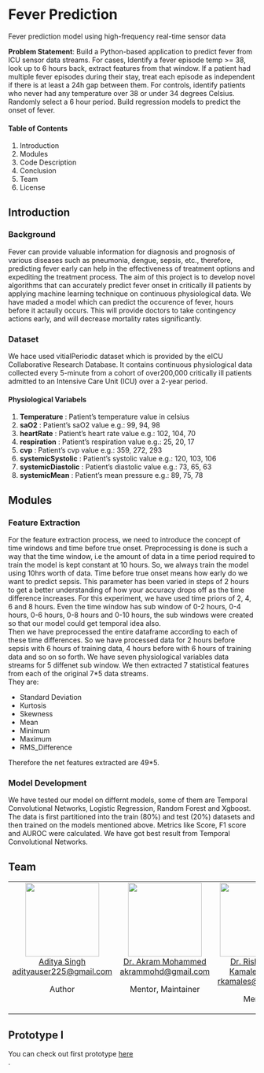 # Fever Prediction
Fever prediction model using high-frequency real-time sensor data

<b>Problem Statement</b>: Build a Python-based application to predict fever from ICU sensor data streams.
For cases, Identify a fever episode temp >= 38, look up to 6 hours back, extract features from that window. If a patient had multiple fever episodes during their stay, treat each episode as independent if there is at least a 24h gap between them. For controls, identify patients who never had any temperature over 38 or under 34 degrees Celsius. Randomly select a 6 hour period. Build regression models to predict the onset of fever.

<h4>Table of Contents</h4>
<ol>
    <li>Introduction</li>
    <li>Modules</li>
    <li>Code Description</li>
    <li>Conclusion</li>
    <li>Team</li>
    <li>License</li>
</ol>

## Introduction

### Background
Fever can provide valuable information for diagnosis and prognosis of various diseases such as pneumonia, dengue, sepsis, etc., therefore, predicting fever early can help in the effectiveness of treatment options and expediting the treatment process. The aim of this project is to develop novel algorithms that can accurately predict fever onset in critically ill patients by applying machine learning technique on continuous physiological data. We have maded a model which can predict the occurence of fever, hours before it actaully occurs. This will provide doctors to take contingency actions early, and will decrease mortality rates significantly.

### Dataset
We hace used vitialPeriodic dataset which is provided by the eICU Collaborative Research Database. It contains continuous physiological data collected every 5-minute from a cohort of over200,000 critically ill patients admitted to an Intensive Care Unit (ICU) over a 2-year period.
<h4>Physiological Variabels</h4>
<ol>
    <li> <b>Temperature</b> : Patient’s temperature value in celsius </li>
    <li> <b>saO2</b> : Patient’s saO2 value e.g.: 99, 94, 98 </li>
    <li> <b>heartRate</b> : Patient’s heart rate value e.g.: 102, 104, 70 </li>
    <li> <b>respiration</b> : Patient’s respiration value e.g.: 25, 20, 17</li>
    <li> <b>cvp</b> : Patient’s cvp value e.g.: 359, 272, 293</li>
    <li> <b>systemicSystolic</b> : Patient’s systolic value e.g.: 120, 103, 106</li>
    <li> <b>systemicDiastolic</b> : Patient’s diastolic value e.g.: 73, 65, 63</li>
    <li> <b>systemicMean</b> : Patient’s mean pressure e.g.: 89, 75, 78</li>
</ol>

## Modules

### Feature Extraction
For the feature extraction process, we need to introduce the concept of time windows and time before true onset. Preprocessing is done is such a way that the time window, i.e the amount of data in a time period required to train the model is kept constant at 10 hours. So, we always train the model using 10hrs worth of data. Time before true onset means how early do we want to predict sepsis. This parameter has been varied in steps of 2 hours to get a better understanding of how your accuracy drops off as the time difference increases. For this experiment, we have used time priors of 2, 4, 6 and 8 hours. Even the time window has sub window of 0-2 hours, 0-4 hours, 0-6 hours, 0-8 hours and 0-10 hours, the sub windows were created so that our model could get temporal idea also.
<br>
Then we have preprocessed the entire dataframe according to each of these time differences. So we have processed data for 2 hours before sepsis with 6 hours of training data, 4 hours before with 6 hours of training data and so on so forth. We have seven physiological variables data streams for 5 diffenet sub window. We then extracted 7 statistical features from each of the original 7*5 data streams. <br>
They are:
<ul>
<li>Standard Deviation</li>
<li>Kurtosis</li>
<li>Skewness</li>
<li>Mean </li>
<li>Minimum</li>
<li>Maximum</li>
<li>RMS_Difference</li>
</ul>
Therefore the net features extracted are 49*5.

### Model Development

We have tested our model on differnt models, some of them are Temporal Convolutional Networks, Logistic Regression, Random Forest and Xgboost. The data is first partitioned into the train (80%) and test (20%) datasets and then trained on the models mentioned above. Metrics like Score, F1 score and AUROC were calculated. We have got best result from Temporal Convolutional Networks.

## Team
<table align="center">
  <tbody>
    <tr>
        <td align="center" valign="top">
			<img height="150" src="https://github.com/adityauser.png?s=150">
			<br>
			<a href="https://github.com/adityauser">Aditya Singh</a>
			<br>
			<a href="mailto:adityauser225@gmail.com">adityauser225@gmail.com</a>
			<br>
			<p>Author</p>
		</td>
		<td align="center" valign="top">
			<img height="150" src="https://github.com/akram-mohammed.png?s=150">
			<br>
			<a href="https://github.com/akram-mohammed">Dr. Akram Mohammed</a>
			<br>
			<a href="mailto:akrammohd@gmail.com">akrammohd@gmail.com</a>
			<br>
			<p>Mentor, Maintainer</p>
		</td>
	 	<td align="center" valign="top">
			<img width="150" height="150" src="https://github.com/rkamaleswaran.png?s=150">
			<br>
			<a href="https://github.com/rkamaleswaran">Dr. Rishikesan Kamaleswaran</a>
			<br>
			<a href="mailto:rkamales@uthsc.edu">rkamales@uthsc.edu</a>
			<br>
			<p>Mentor</p>
		</td>
     </tr>
  </tbody>
</table>

## Prototype I
You can check out first prototype <a href="https://github.com/adityauser/feverPrediction/tree/master/Prototype_I">here</a><br>.

